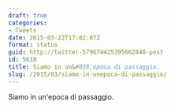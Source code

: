 ```yaml
---
draft: true
categories:
- Tweets
date: 2015-03-22T17:02:07Z
format: status
guid: http://twitter-579674425395662848-post
id: 5618
title: Siamo in un&#039;epoca di passaggio.
slug: /2015/03/siamo-in-unepoca-di-passaggio/
---
```


Siamo in un'epoca di passaggio.